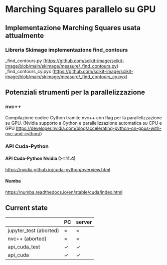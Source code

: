 # Marching Squares parallelo su GPU

## Implementazione Marching Squares usata attualmente

### Libreria Skimage implementazione find_contours
_find_contours.py (https://github.com/scikit-image/scikit-image/blob/main/skimage/measure/_find_contours.py)	
_find_contours_cy.pyx (https://github.com/scikit-image/scikit-image/blob/main/skimage/measure/_find_contours_cy.pyx)
	

## Potenziali strumenti per la parallelizzazione

### nvc++
Compilazione codice Cython tramite nvc++ con flag per la parallelizzazione su GPU.
(Nvidia supporto a Cython e parallelizzazione automatica su CPU e GPU https://developer.nvidia.com/blog/accelerating-python-on-gpus-with-nvc-and-cython/)

### API Cuda-Python

#### API Cuda-Python Nvidia (>=11.4)
https://nvidia.github.io/cuda-python/overview.html

#### Numba
https://numba.readthedocs.io/en/stable/cuda/index.html


## Current state
|               |    PC    |   server   |
| ------------- | -------- | ---------- |
| jupyter_test (aborted) |    ×     |     ×      |
| nvc++ (aborted)		|    ×     |     ×      |
| api_cuda_test |    ✓    | 	 ✓	|
| api_cuda	|    ✓    |     ✓      |


